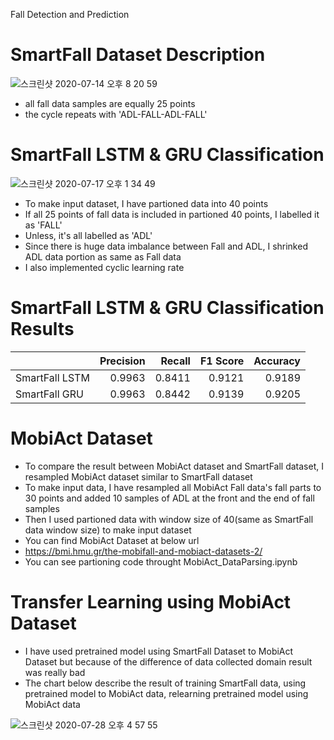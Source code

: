 Fall Detection and Prediction

# SmartFall Dataset Description

![스크린샷 2020-07-14 오후 8 20 59](https://user-images.githubusercontent.com/37397258/88628418-e4edc800-d0e8-11ea-945f-954084acb49d.png)

- all fall data samples are equally 25 points
- the cycle repeats with 'ADL-FALL-ADL-FALL'

# SmartFall LSTM & GRU Classification

![스크린샷 2020-07-17 오후 1 34 49](https://user-images.githubusercontent.com/37397258/88629889-cbe61680-d0ea-11ea-9217-b091feff8100.png)
- To make input dataset, I have partioned data into 40 points
- If all 25 points of fall data is included in partioned 40 points, I labelled it as 'FALL'
- Unless, it's all labelled as 'ADL'
- Since there is huge data imbalance between Fall and ADL, I shrinked ADL data portion as same as Fall data 
- I also implemented cyclic learning rate

# SmartFall LSTM & GRU Classification Results

|               |Precision|Recall|F1 Score|Accuracy|
|:---------------|-----------:|--------:|----------:|----------:|
|SmartFall LSTM|0.9963|0.8411|0.9121|0.9189|
|SmartFall GRU|0.9963|0.8442|0.9139|0.9205|

# MobiAct Dataset
- To compare the result between MobiAct dataset and SmartFall dataset, I resampled MobiAct dataset similar to SmartFall dataset
- To make input data, I have resampled all MobiAct Fall data's fall parts to 30 points and added 10 samples of ADL at the front and the end of fall samples 
- Then I used partioned data with window size of 40(same as SmartFall data window size) to make input dataset
- You can find MobiAct Dataset at below url
- https://bmi.hmu.gr/the-mobifall-and-mobiact-datasets-2/
- You can see partioning code throught MobiAct_DataParsing.ipynb

# Transfer Learning using MobiAct Dataset
- I have used pretrained model using SmartFall Dataset to MobiAct Dataset but because of the difference of data collected domain result was really bad
- The chart below describe the result of training SmartFall data, using pretrained model to MobiAct data, relearning pretrained model using MobiAct data

![스크린샷 2020-07-28 오후 4 57 55](https://user-images.githubusercontent.com/37397258/88636212-8f6ae880-d0f3-11ea-83f3-b91e025f320b.png)



